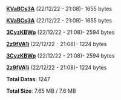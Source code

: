 [**KVaBCs3A**](/data/KVaBCs3A.txt) (22/12/22 - 21:08)- 1655 bytes

[**KVaBCs3A**](/data/KVaBCs3A.txt) (22/12/22 - 21:08)- 1655 bytes

[**3CyzKBWp**](/data/3CyzKBWp.txt) (22/12/22 - 21:08)- 2594 bytes

[**2z9fVA1i**](/data/2z9fVA1i.txt) (22/12/22 - 21:08)- 1224 bytes

[**3CyzKBWp**](/data/3CyzKBWp.txt) (22/12/22 - 21:08)- 2594 bytes

[**2z9fVA1i**](/data/2z9fVA1i.txt) (22/12/22 - 21:08)- 1224 bytes

**Total Datas**: 1247

**Total Size**: 7.65 MB / 7.6 MB